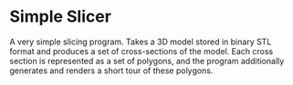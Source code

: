 Simple Slicer
===========

A very simple slicing program. Takes a 3D model stored in binary STL format and produces a set of cross-sections of the model. Each cross section is represented as a set of polygons, and the program additionally generates and renders a short tour of these polygons.